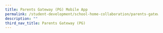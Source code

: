 ```yaml
---
title: Parents Gateway (PG) Mobile App
permalink: /student-development/school-home-collaboration/parents-gateway-pg-mobile-app/
description: ""
third_nav_title: Parents Gateway (PG)
---
```

